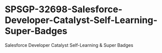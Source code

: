 # SPSGP-32698-Salesforce-Developer-Catalyst-Self-Learning-Super-Badges
Salesforce Developer Catalyst Self-Learning &amp; Super Badges
